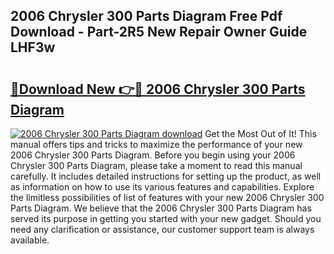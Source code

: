 ## 2006 Chrysler 300 Parts Diagram Free Pdf Download - Part-2R5 New Repair Owner Guide LHF3w

# <h2><a href="http://dfj8r3.blite.top/?on=2006+Chrysler+300+Parts+Diagram">🔗Download New 👉🔴 2006 Chrysler 300 Parts Diagram</a></h2>

[![2006 Chrysler 300 Parts Diagram download](https://i.imgur.com/lujVjoI.png)](http://dfj8r3.blite.top/?on=2006+Chrysler+300+Parts+Diagram)
Get the Most Out of It! This manual offers tips and tricks to maximize the performance of your new 2006 Chrysler 300 Parts Diagram. Before you begin using your 2006 Chrysler 300 Parts Diagram, please take a moment to read this manual carefully. It includes detailed instructions for setting up the product, as well as information on how to use its various features and capabilities. Explore the limitless possibilities of list of features with your new 2006 Chrysler 300 Parts Diagram. We believe that the 2006 Chrysler 300 Parts Diagram has served its purpose in getting you started with your new gadget. Should you need any clarification or assistance, our customer support team is always available.
